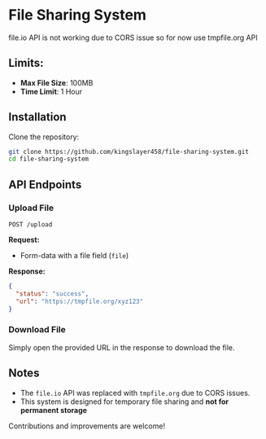# File Sharing System

file.io API is not working due to CORS issue so for now use tmpfile.org API

## Limits:
- **Max File Size**: 100MB
- **Time Limit**: 1 Hour


## Installation

Clone the repository:
```sh
git clone https://github.com/kingslayer458/file-sharing-system.git
cd file-sharing-system
```



## API Endpoints

### Upload File
```
POST /upload
```
**Request:**
- Form-data with a file field (`file`)

**Response:**
```json
{
  "status": "success",
  "url": "https://tmpfile.org/xyz123"
}
```

### Download File
Simply open the provided URL in the response to download the file.



## Notes
- The `file.io` API was replaced with `tmpfile.org` due to CORS issues.
- This system is designed for temporary file sharing and **not for permanent storage**



Contributions and improvements are welcome!

